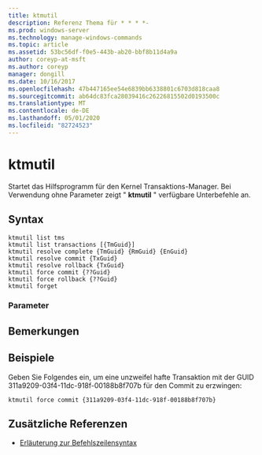 ```yaml
---
title: ktmutil
description: Referenz Thema für * * * *-
ms.prod: windows-server
ms.technology: manage-windows-commands
ms.topic: article
ms.assetid: 53bc56df-f0e5-443b-ab20-bbf8b11d4a9a
author: coreyp-at-msft
ms.author: coreyp
manager: dongill
ms.date: 10/16/2017
ms.openlocfilehash: 47b447165ee54e6839bb6338801c6703d818caa8
ms.sourcegitcommit: ab64dc83fca28039416c26226815502d0193500c
ms.translationtype: MT
ms.contentlocale: de-DE
ms.lasthandoff: 05/01/2020
ms.locfileid: "82724523"
---
```

# <a name="ktmutil"></a>ktmutil



Startet das Hilfsprogramm für den Kernel Transaktions-Manager. Bei Verwendung ohne Parameter zeigt " **ktmutil** " verfügbare Unterbefehle an.



## <a name="syntax"></a>Syntax

```
ktmutil list tms 
ktmutil list transactions [{TmGuid}]
ktmutil resolve complete {TmGuid} {RmGuid} {EnGuid}
ktmutil resolve commit {TxGuid}
ktmutil resolve rollback {TxGuid}
ktmutil force commit {??Guid}
ktmutil force rollback {??Guid}
ktmutil forget
```

### <a name="parameters"></a>Parameter

## <a name="remarks"></a>Bemerkungen

## <a name="examples"></a>Beispiele

Geben Sie Folgendes ein, um eine unzweifel hafte Transaktion mit der GUID 311a9209-03f4-11dc-918f-00188b8f707b für den Commit zu erzwingen:
```
ktmutil force commit {311a9209-03f4-11dc-918f-00188b8f707b}
```

## <a name="additional-references"></a>Zusätzliche Referenzen

- [Erläuterung zur Befehlszeilensyntax](command-line-syntax-key.md)